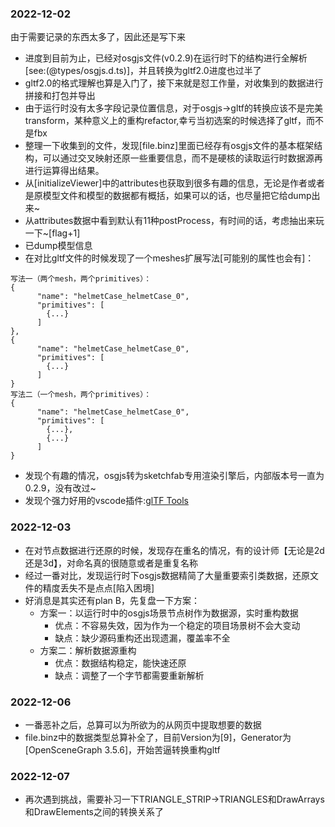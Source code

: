 ### 2022-12-02
由于需要记录的东西太多了，因此还是写下来
- 进度到目前为止，已经对osgjs文件(v0.2.9)在运行时下的结构进行全解析[see:(@types/osgjs.d.ts)]，并且转换为gltf2.0进度也过半了
- gltf2.0的格式理解也算是入门了，接下来就是怼工作量，对收集到的数据进行拼接和打包并导出
- 由于运行时没有太多字段记录位置信息，对于osgjs->gltf的转换应该不是完美transform，某种意义上的重构refactor,幸亏当初选案的时候选择了gltf，而不是fbx
- 整理一下收集到的文件，发现[file.binz]里面已经存有osgjs文件的基本框架结构，可以通过交叉映射还原一些重要信息，而不是硬核的读取运行时数据源再进行运算得出结果。
- 从[initializeViewer]中的attributes也获取到很多有趣的信息，无论是作者或者是原模型文件和模型的数据都有概括，如果可以的话，也尽量把它给dump出来~
- 从attributes数据中看到默认有11种postProcess，有时间的话，考虑抽出来玩一下~[flag+1]
- 已dump模型信息
- 在对比gltf文件的时候发现了一个meshes扩展写法[可能别的属性也会有]：

```
写法一（两个mesh，两个primitives）：
{
      "name": "helmetCase_helmetCase_0",
      "primitives": [
        {...}
      ]
},
{
      "name": "helmetCase_helmetCase_0",
      "primitives": [
        {...}
      ]
}
写法二（一个mesh，两个primitives）：
{
      "name": "helmetCase_helmetCase_0",
      "primitives": [
        {...},
        {...}
      ]
}
```
- 发现个有趣的情况，osgjs转为sketchfab专用渲染引擎后，内部版本号一直为0.2.9，没有改过~
- 发现个强力好用的vscode插件:[glTF Tools](https://marketplace.visualstudio.com/items?itemName=cesium.gltf-vscode)

### 2022-12-03
- 在对节点数据进行还原的时候，发现存在重名的情况，有的设计师【无论是2d还是3d】，对命名真的很随意或者是重复名称
- 经过一番对比，发现运行时下osgjs数据精简了大量重要索引类数据，还原文件的精度丢失不是点点[陷入困境]
- 好消息是其实还有plan B，先复盘一下方案：
  - 方案一：以运行时中的osgjs场景节点树作为数据源，实时重构数据
    - 优点：不容易失效，因为作为一个稳定的项目场景树不会大变动
    - 缺点：缺少源码重构还出现遗漏，覆盖率不全
  - 方案二：解析数据源重构
    - 优点：数据结构稳定，能快速还原
    - 缺点：调整了一个字节都需要重新解析

### 2022-12-06
- 一番恶补之后，总算可以为所欲为的从网页中提取想要的数据
- file.binz中的数据类型总算补全了，目前Version为[9]，Generator为[OpenSceneGraph 3.5.6]，开始苦逼转换重构gltf

### 2022-12-07
- 再次遇到挑战，需要补习一下TRIANGLE_STRIP->TRIANGLES和DrawArrays和DrawElements之间的转换关系了
